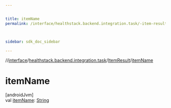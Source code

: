 ```yaml
---


title: itemName
permalink: /interface/healthstack.backend.integration.task/-item-result/item-name.html



sidebar: sdk_doc_sidebar

---
```



//[interface](/bi_interface.html)/[healthstack.backend.integration.task](../index.html)/[ItemResult](index.html)/[itemName](item-name.html)



# itemName



[androidJvm]\
val [itemName](item-name.html): [String](https://kotlinlang.org/api/latest/jvm/stdlib/kotlin/-string/index.html)






